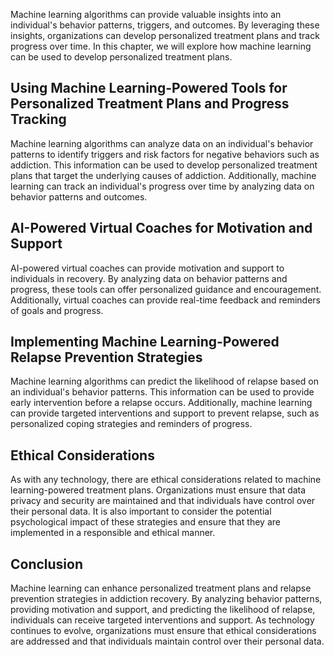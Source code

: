 
Machine learning algorithms can provide valuable insights into an individual's behavior patterns, triggers, and outcomes. By leveraging these insights, organizations can develop personalized treatment plans and track progress over time. In this chapter, we will explore how machine learning can be used to develop personalized treatment plans.

Using Machine Learning-Powered Tools for Personalized Treatment Plans and Progress Tracking
-------------------------------------------------------------------------------------------

Machine learning algorithms can analyze data on an individual's behavior patterns to identify triggers and risk factors for negative behaviors such as addiction. This information can be used to develop personalized treatment plans that target the underlying causes of addiction. Additionally, machine learning can track an individual's progress over time by analyzing data on behavior patterns and outcomes.

AI-Powered Virtual Coaches for Motivation and Support
-----------------------------------------------------

AI-powered virtual coaches can provide motivation and support to individuals in recovery. By analyzing data on behavior patterns and progress, these tools can offer personalized guidance and encouragement. Additionally, virtual coaches can provide real-time feedback and reminders of goals and progress.

Implementing Machine Learning-Powered Relapse Prevention Strategies
-------------------------------------------------------------------

Machine learning algorithms can predict the likelihood of relapse based on an individual's behavior patterns. This information can be used to provide early intervention before a relapse occurs. Additionally, machine learning can provide targeted interventions and support to prevent relapse, such as personalized coping strategies and reminders of progress.

Ethical Considerations
----------------------

As with any technology, there are ethical considerations related to machine learning-powered treatment plans. Organizations must ensure that data privacy and security are maintained and that individuals have control over their personal data. It is also important to consider the potential psychological impact of these strategies and ensure that they are implemented in a responsible and ethical manner.

Conclusion
----------

Machine learning can enhance personalized treatment plans and relapse prevention strategies in addiction recovery. By analyzing behavior patterns, providing motivation and support, and predicting the likelihood of relapse, individuals can receive targeted interventions and support. As technology continues to evolve, organizations must ensure that ethical considerations are addressed and that individuals maintain control over their personal data.

